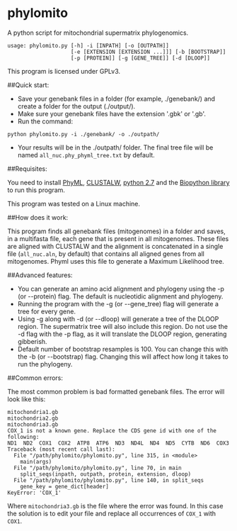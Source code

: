 phylomito
===========

A python script for mitochondrial supermatrix phylogenomics.

```
usage: phylomito.py [-h] -i [INPATH] [-o [OUTPATH]]
                    [-e [EXTENSION [EXTENSION ...]]] [-b [BOOTSTRAP]]
                    [-p [PROTEIN]] [-g [GENE_TREE]] [-d [DLOOP]]

```

This program is licensed under GPLv3.

##Quick start:

* Save your genebank files in a folder (for example, ./genebank/) and create a folder for the output (./output/). 
* Make sure your genebank files have the extension '.gbk' or '.gb'.
* Run the command:
```
python phylomito.py -i ./genebank/ -o ./outpath/
```
* Your results will be in the ./outpath/ folder. The final tree file will be named `all_nuc.phy_phyml_tree.txt` by default.

##Requisites:

You need to install [PhyML](http://www.atgc-montpellier.fr/phyml/binaries.php), [CLUSTALW](http://www.clustal.org/download/current/), [python 2.7](https://www.python.org/downloads/release/python-2710/) and the [Biopython library](http://biopython.org/wiki/Download) to run this program.

This program was tested on a Linux machine.

##How does it work:

This program finds all genebank files (mitogenomes) in a folder and saves, in a multifasta file, each gene that is present in all mitogenomes. 
These files are aligned with CLUSTALW and the alignment is concatenated in a single file (`all_nuc.aln`, by default) that contains all aligned genes from all mitogenomes. 
Phyml uses this file to generate a Maximum Likelihood tree.
 
##Advanced features:

* You can generate an amino acid alignment and phylogeny using the -p (or --protein) flag. The default is nucleotidic alignment and phylogeny.
* Running the program with the -g (or --gene_tree) flag will generate a tree for every gene. 
* Using -g along with -d (or --dloop) will generate a tree of the DLOOP region. 
The supermatrix tree will also include this region. Do not use the -d flag with the -p flag, as it will translate the DLOOP region, generating gibberish.
* Default number of bootstrap resamples is 100. You can change this with the -b (or --bootstrap) flag. 
Changing this will affect how long it takes to run the phylogeny.

##Common errors:

The most common problem is bad formatted genebank files. The error will look like this:

```
mitochondria1.gb
mitochondria2.gb
mitochondria3.gb
COX_1 is not a known gene. Replace the CDS gene id with one of the following:
ND1  ND2  COX1  COX2  ATP8  ATP6  ND3  ND4L  ND4  ND5  CYTB  ND6  COX3
Traceback (most recent call last):
  File "/path/phylomito/phylomito.py", line 315, in <module>
    main(args)
  File "/path/phylomito/phylomito.py", line 70, in main
    split_seqs(inpath, outpath, protein, extension, dloop)
  File "/path/phylomito/phylomito.py", line 140, in split_seqs
    gene_key = gene_dict[header]
KeyError: 'COX_1'
```

Where `mitochondria3.gb` is the file where the error was found.
In this case the solution is to edit your file and replace all occurrences of `COX_1` with `COX1`.

